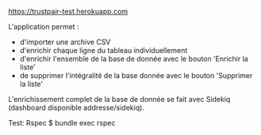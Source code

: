 https://trustpair-test.herokuapp.com

L'application permet :
- d'importer une archive CSV
- d'enrichir chaque ligne du tableau individuellement
- d'enrichir l'ensemble de la base de donnée avec le bouton 'Enrichir la liste'
- de supprimer l'intégralité de la base donnée avec le bouton 'Supprimer la liste'

L'enrichissement complet de la base de donnée se fait avec Sidekiq (dashboard disponible addresse/sidekiq).

Test: Rspec
$ bundle exec rspec
